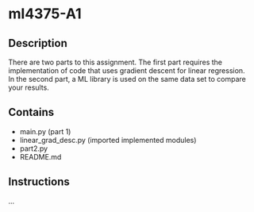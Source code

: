 # ml4375-A1

## Description
There are two parts to this assignment. The first part requires the
implementation of code that uses gradient descent for linear regression. <br>
In the second part, a ML library is used on the same data set to compare 
your results.

## Contains
- main.py (part 1)
- linear_grad_desc.py (imported implemented modules)
- part2.py
- README.md

## Instructions
...